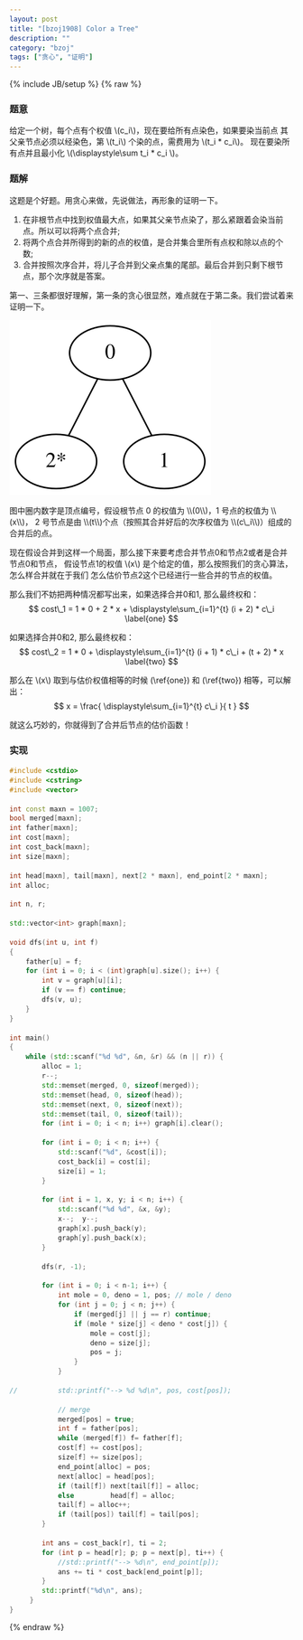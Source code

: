 ```yaml
---
layout: post
title: "[bzoj1908] Color a Tree"
description: ""
category: "bzoj"
tags: ["贪心", "证明"]
---
```

{% include JB/setup %}
{% raw %}

### 题意

给定一个树，每个点有个权值 \\(c\_i\\)，现在要给所有点染色，如果要染当前点
其父亲节点必须以经染色，第 \\(t\_i\\) 个染的点，需费用为 \\(t\_i * c\_i\\)。
现在要染所有点并且最小化 \\(\displaystyle\sum t\_i * c\_i \\)。


### 题解

这题是个好题。用贪心来做，先说做法，再形象的证明一下。

1. 在非根节点中找到权值最大点，如果其父亲节点染了，那么紧跟着会染当前点。所以可以将两个点合并;
2. 将两个点合并所得到的新的点的权值，是合并集合里所有点权和除以点的个数;
3. 合并按照次序合并，将儿子合并到父亲点集的尾部。最后合并到只剩下根节点，那个次序就是答案。

第一、三条都很好理解，第一条的贪心很显然，难点就在于第二条。我们尝试着来证明一下。

![v](/assets/img/bzoj1908-tree.svg)
<div class="figure-comment">
图中圈内数字是顶点编号，假设根节点 0 的权值为 \\(0\\)，1 号点的权值为 \\(x\\)，
2 号节点是由 \\(t\\)个点（按照其合并好后的次序权值为 \\(c\_i\\)）组成的合并后的点。
</div>

现在假设合并到这样一个局面，那么接下来要考虑合并节点0和节点2或者是合并节点0和节点，
假设节点1的权值 \\(x\\) 是个给定的值，那么按照我们的贪心算法，怎么样合并就在于我们
怎么估价节点2这个已经进行一些合并的节点的权值。

那么我们不妨把两种情况都写出来，如果选择合并0和1, 那么最终权和：
$$ cost\_1 = 1 * 0 + 2 * x + \displaystyle\sum_{i=1}^{t} (i + 2) * c\_i \label{one} $$

如果选择合并0和2, 那么最终权和：
$$ cost\_2 = 1 * 0 + \displaystyle\sum_{i=1}^{t} (i + 1) * c\_i + (t + 2) * x \label{two} $$

那么在 \\(x\\) 取到与估价权值相等的时候 (\ref{one}) 和 (\ref{two}) 相等，可以解出：
$$ x = \frac{ \displaystyle\sum_{i=1}^{t} c\_i }{ t } $$

就这么巧妙的，你就得到了合并后节点的估价函数！


### 实现

```cpp
#include <cstdio>
#include <cstring>
#include <vector>

int const maxn = 1007;
bool merged[maxn];
int father[maxn];
int cost[maxn];
int cost_back[maxn];
int size[maxn];

int head[maxn], tail[maxn], next[2 * maxn], end_point[2 * maxn];
int alloc;

int n, r;

std::vector<int> graph[maxn];

void dfs(int u, int f)
{
	father[u] = f;
	for (int i = 0; i < (int)graph[u].size(); i++) {
		int v = graph[u][i];
		if (v == f) continue;
		dfs(v, u);
	}
}

int main()
{
	while (std::scanf("%d %d", &n, &r) && (n || r)) {
		alloc = 1;
		r--;
		std::memset(merged, 0, sizeof(merged));
		std::memset(head, 0, sizeof(head));
		std::memset(next, 0, sizeof(next));
		std::memset(tail, 0, sizeof(tail));
		for (int i = 0; i < n; i++) graph[i].clear();

		for (int i = 0; i < n; i++) {
			std::scanf("%d", &cost[i]);
			cost_back[i] = cost[i];
			size[i] = 1;
		}

		for (int i = 1, x, y; i < n; i++) {
			std::scanf("%d %d", &x, &y);
			x--;  y--;
			graph[x].push_back(y);
			graph[y].push_back(x);
		}

		dfs(r, -1);

		for (int i = 0; i < n-1; i++) {
			int mole = 0, deno = 1, pos; // mole / deno
			for (int j = 0; j < n; j++) {
				if (merged[j] || j == r) continue;
				if (mole * size[j] < deno * cost[j]) {
					mole = cost[j];
					deno = size[j];
					pos = j;
				}
			}

//			std::printf("--> %d %d\n", pos, cost[pos]);

			// merge
			merged[pos] = true;
			int f = father[pos];
			while (merged[f]) f= father[f];
			cost[f] += cost[pos];
			size[f] += size[pos];
			end_point[alloc] = pos;
			next[alloc] = head[pos];
			if (tail[f]) next[tail[f]] = alloc;
			else		 head[f] = alloc;
			tail[f] = alloc++;
			if (tail[pos]) tail[f] = tail[pos];
		}

		int ans = cost_back[r], ti = 2;
		for (int p = head[r]; p; p = next[p], ti++) {
			//std::printf("--> %d\n", end_point[p]);
			ans += ti * cost_back[end_point[p]];
		}
		std::printf("%d\n", ans);
	 }
}

```

{% endraw %}

